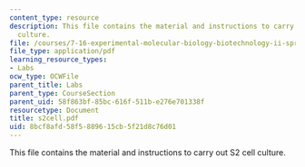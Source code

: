```yaml
---
content_type: resource
description: This file contains the material and instructions to carry out S2 cell
  culture.
file: /courses/7-16-experimental-molecular-biology-biotechnology-ii-spring-2005/8bcf8afd58f5889615cb5f21d8c76d01_s2cell.pdf
file_type: application/pdf
learning_resource_types:
- Labs
ocw_type: OCWFile
parent_title: Labs
parent_type: CourseSection
parent_uid: 58f863bf-85bc-616f-511b-e276e701338f
resourcetype: Document
title: s2cell.pdf
uid: 8bcf8afd-58f5-8896-15cb-5f21d8c76d01
---
```

This file contains the material and instructions to carry out S2 cell culture.

